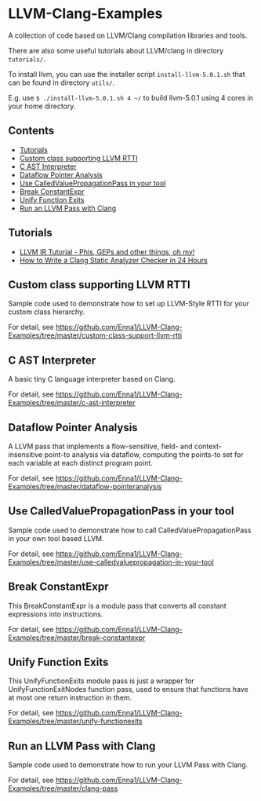 # LLVM-Clang-Examples

A collection of code based on LLVM/Clang compilation libraries and tools.

There are also some useful tutorials about LLVM/clang in directory `tutorials/`.

To install llvm, you can use the installer script `install-llvm-5.0.1.sh` that can be found in directory `utils/`.

E.g. use `$ ./install-llvm-5.0.1.sh 4 ~/` to build llvm-5.0.1 using 4 cores in your home directory.

## Contents

- [Tutorials](#tutorials)
- [Custom class supporting LLVM RTTI](#custom-class-supporting-llvm-rtti)
- [C AST Interpreter](#c-ast-interpreter)
- [Dataflow Pointer Analysis](#dataflow-pointer-analysis)
- [Use CalledValuePropagationPass in your tool](#use-calledvaluepropagationpass-in-your-tool)
- [Break ConstantExpr](#break-constantexpr)
- [Unify Function Exits](#unify-function-exits)
- [Run an LLVM Pass with Clang](#run-an-llvm-pass-with-clang)

## Tutorials

- [LLVM IR Tutorial - Phis, GEPs and other things, oh my!](https://github.com/Enna1/LLVM-Clang-Examples/tree/master/tutorials/Tutorial-Bridgers-LLVM_IR_tutorial.pdf)
- [How to Write a Clang Static Analyzer Checker in 24 Hours](https://github.com/Enna1/LLVM-Clang-Examples/tree/master/tutorials/Clang-Static-Analyzer-Checker24Hours.pdf)

## Custom class supporting LLVM RTTI

Sample code used to demonstrate how to set up LLVM-Style RTTI for your custom class hierarchy.

For detail, see https://github.com/Enna1/LLVM-Clang-Examples/tree/master/custom-class-support-llvm-rtti

## C AST Interpreter

A basic tiny C language interpreter based on Clang.

For detail, see https://github.com/Enna1/LLVM-Clang-Examples/tree/master/c-ast-interpreter

## Dataflow Pointer Analysis

A LLVM pass that implements a flow-sensitive, field- and context-insensitive point-to analysis via dataflow, computing the points-to set for each variable at each distinct program point.

For detail, see https://github.com/Enna1/LLVM-Clang-Examples/tree/master/dataflow-pointeranalysis

## Use CalledValuePropagationPass in your tool

Sample code used to demonstrate how to call CalledValuePropagationPass in your own tool based LLVM.

For detail, see https://github.com/Enna1/LLVM-Clang-Examples/tree/master/use-calledvaluepropagation-in-your-tool

## Break ConstantExpr

This BreakConstantExpr is a module pass that converts all constant expressions into instructions. 

For detail, see https://github.com/Enna1/LLVM-Clang-Examples/tree/master/break-constantexpr

## Unify Function Exits

This UnifyFunctionExits module pass is just a wrapper for UnifyFunctionExitNodes function pass, used to ensure that functions have at most one return instruction in them.

For detail, see https://github.com/Enna1/LLVM-Clang-Examples/tree/master/unify-functionexits

## Run an LLVM Pass with Clang

Sample code used to demonstrate how to run your LLVM Pass with Clang.

For detail, see https://github.com/Enna1/LLVM-Clang-Examples/tree/master/clang-pass